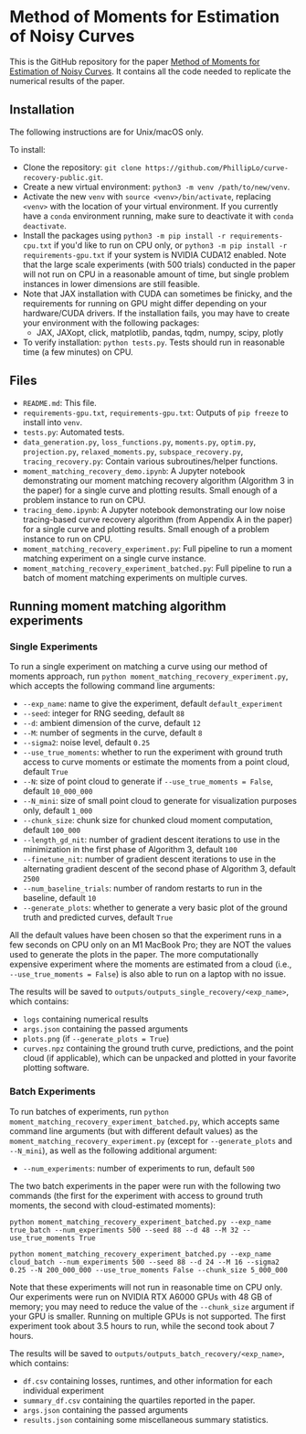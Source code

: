 # Method of Moments for Estimation of Noisy Curves

This is the GitHub repository for the paper [Method of Moments for Estimation of Noisy Curves](https://arxiv.org/abs/2410.23220). It contains all the code needed to replicate the numerical results of the paper. 

## Installation

The following instructions are for Unix/macOS only.

To install:
* Clone the repository: `git clone https://github.com/PhillipLo/curve-recovery-public.git`.
* Create a new virtual environment: `python3 -m venv /path/to/new/venv`.
* Activate the new `venv` with `source <venv>/bin/activate`, replacing `<venv>` with the location of your virtual environment. If you currently have a `conda` environment running, make sure to deactivate it with `conda deactivate`.
* Install the packages using `python3 -m pip install -r requirements-cpu.txt` if you'd like to run on CPU only, or `python3 -m pip install -r requirements-gpu.txt` if your system is NVIDIA CUDA12 enabled. Note that the large scale experiments (with 500 trials) conducted in the paper will not run on CPU in a reasonable amount of time, but single problem instances in lower dimensions are still feasible. 
* Note that JAX installation with CUDA can sometimes be finicky, and the requirements for running on GPU might differ depending on your hardware/CUDA drivers. If the installation fails, you may have to create your environment with the following packages:
  - JAX, JAXopt, click, matplotlib, pandas, tqdm, numpy, scipy, plotly
* To verify installation: `python tests.py`. Tests should run in reasonable time (a few minutes) on CPU.

## Files
* `README.md`: This file.
* `requirements-gpu.txt`, `requirements-gpu.txt`: Outputs of `pip freeze` to install into `venv`.
* `tests.py`: Automated tests.
* `data_generation.py`, `loss_functions.py`, `moments.py`, `optim.py`, `projection.py`, `relaxed_moments.py`, `subspace_recovery.py`, `tracing_recovery.py`: Contain various subroutines/helper functions.
* `moment_matching_recovery_demo.ipynb`: A Jupyter notebook demonstrating our moment matching recovery algorithm (Algorithm 3 in the paper) for a single curve and plotting results. Small enough of a problem instance to run on CPU.
* `tracing_demo.ipynb`: A Jupyter notebook demonstrating our low noise tracing-based curve recovery algorithm (from Appendix A in the paper) for a single curve and plotting results. Small enough of a problem instance to run on CPU.
* `moment_matching_recovery_experiment.py`: Full pipeline to run a moment matching experiment on a single curve instance.
* `moment_matching_recovery_experiment_batched.py`: Full pipeline to run a batch of moment matching experiments on multiple curves.

## Running moment matching algorithm experiments

### Single Experiments

To run a single experiment on matching a curve using our method of moments approach, run `python moment_matching_recovery_experiment.py`, which accepts the following command line arguments:
* `--exp_name`: name to give the experiment, default `default_experiment`
* `--seed`: integer for RNG seeding, default `88`
* `--d`: ambient dimension of the curve, default `12`
* `--M`: number of segments in the curve, default `8`
* `--sigma2`: noise level, default `0.25`
* `--use_true_moments`: whether to run the experiment with ground truth access to curve moments or estimate the moments from a point cloud, default `True`
* `--N`: size of point cloud to generate if `--use_true_moments = False`, default `10_000_000`
* `--N_mini`: size of small point cloud to generate for visualization purposes only, default `1_000`
* `--chunk_size`: chunk size for chunked cloud moment computation, default `100_000`
* `--length_gd_nit`: number of gradient descent iterations to use in the minimization in the first phase of Algorithm 3, default `100`
* `--finetune_nit`: number of gradient descent iterations to use in the alternating gradient descent of the second phase of Algorithm 3, default `2500`
* `--num_baseline_trials`: number of random restarts to run in the baseline, default `10`
* `--generate_plots`: whether to generate a very basic plot of the ground truth and predicted curves, default `True`

All the default values have been chosen so that the experiment runs in a few seconds on CPU only on an M1 MacBook Pro; they are NOT the values used to generate the plots in the paper. The more computationally expensive experiment where the moments are estimated from a cloud (i.e., `--use_true_moments = False`) is also able to run on a laptop with no issue.

The results will be saved to `outputs/outputs_single_recovery/<exp_name>`, which contains:
  * `logs` containing numerical results
  * `args.json` containing the passed arguments
  * `plots.png` (if `--generate_plots = True`)
  * `curves.npz` containing the ground truth curve, predictions, and the point cloud (if applicable), which can be unpacked and plotted in your favorite plotting software.

### Batch Experiments

To run batches of experiments, run `python moment_matching_recovery_experiment_batched.py`, which accepts same command line arguments (but with different default values) as the `moment_matching_recovery_experiment.py` (except for `--generate_plots` and `--N_mini`), as well as the following additional argument:
* `--num_experiments`: number of experiments to run, default `500`

The two batch experiments in the paper were run with the following two commands (the first for the experiment with access to ground truth moments, the second with cloud-estimated moments):
```
python moment_matching_recovery_experiment_batched.py --exp_name true_batch --num_experiments 500 --seed 88 --d 48 --M 32 --use_true_moments True

python moment_matching_recovery_experiment_batched.py --exp_name cloud_batch --num_experiments 500 --seed 88 --d 24 --M 16 --sigma2 0.25 --N 200_000_000 --use_true_moments False --chunk_size 5_000_000
```
Note that these experiments will not run in reasonable time on CPU only. Our experiments were run on NVIDIA RTX A6000 GPUs with 48 GB of memory; you may need to reduce the value of the `--chunk_size` argument if your GPU is smaller. Running on multiple GPUs is not supported. The first experiment took about 3.5 hours to run, while the second took about 7 hours.

The results will be saved to `outputs/outputs_batch_recovery/<exp_name>`, which contains: 
  * `df.csv` containing losses, runtimes, and other information for each individual experiment
  * `summary_df.csv` containing the quartiles reported in the paper.
  * `args.json` containing the passed arguments
  * `results.json` containing some miscellaneous summary statistics.
    
